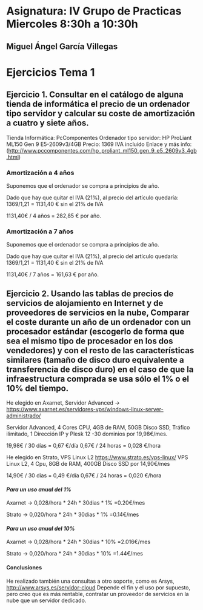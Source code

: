# Asignatura: IV Grupo de Practicas Miercoles 8:30h a 10:30h
## Miguel Ángel García Villegas 

# Ejercicios Tema 1

## Ejercicio 1. Consultar en el catálogo de alguna tienda de informática el precio de un ordenador tipo servidor y calcular su coste de amortización a cuatro y siete años.

Tienda Informática: PcComponentes
Ordenador tipo servidor: HP ProLiant ML150 Gen 9 E5-2609v3/4GB 
Precio: 1369 IVA incluído
Enlace y más info: (http://www.pccomponentes.com/hp_proliant_ml150_gen_9_e5_2609v3_4gb.html) 

### Amortización a 4 años
Suponemos que el ordenador se compra a principios de año.

Dado que hay que quitar el IVA (21%), al precio del artículo quedaría:
1369/1,21 = 1131,40 € sin el 21% de IVA

1131,40€ / 4 años = 282,85 € por año. 

### Amortización a 7 años
Suponemos que el ordenador se compra a principios de año.

Dado que hay que quitar el IVA (21%), al precio del artículo quedaría:
1369/1,21 = 1131,40 € sin el 21% de IVA

1131,40€ / 7 años = 161,63 € por año. 

## Ejercicio 2. Usando las tablas de precios de servicios de alojamiento en Internet y de proveedores de servicios en la nube, Comparar el coste durante un año de un ordenador con un procesador estándar (escogerlo de forma que sea el mismo tipo de procesador en los dos vendedores) y con el resto de las características similares (tamaño de disco duro equivalente a transferencia de disco duro) en el caso de que la infraestructura comprada se usa sólo el 1% o el 10% del tiempo.

He elegido en Axarnet, Servidor Advanced -> https://www.axarnet.es/servidores-vps/windows-linux-server-administrado/

Servidor Advanced, 4 Cores CPU, 4GB de RAM, 50GB Disco SSD, Tráfico ilimitado, 1 Dirección IP y Plesk 12 -30 dominios por 19,98€/mes.

19,98€ / 30 días = 0,67 €/día
0,67€ / 24 horas = 0,028 €/hora

He elegido en Strato, VPS Linux L2 https://www.strato.es/vps-linux/
VPS Linux L2, 4 Cpu, 8GB de RAM, 400GB Disco SSD por 14,90€/mes

14,90€ / 30 días = 0,49 €/día
0,67€ / 24 horas = 0,020 €/hora

#### *Para un uso anual del 1%*   

Axarnet -> 0,028/hora * 24h * 30dias * 1% =0.20€/mes 

Strato -> 0,020/hora * 24h * 30dias * 1% =0.14€/mes 

#### *Para un uso anual del 10%*   

Axarnet -> 0,028/hora * 24h * 30dias * 10% =2.016€/mes 

Strato -> 0,020/hora * 24h * 30dias * 10% =1.44€/mes 

#### Conclusiones

He realizado también una consultas a otro soporte, como es Arsys, http://www.arsys.es/servidor-cloud
Depende el fin y el uso por supuesto, pero creo que es más rentable, contratar un proveedor de servicios en la nube que un servidor dedicado. 












